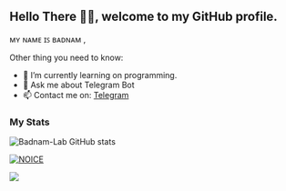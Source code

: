 ## Hello There 👋🏻, welcome to my GitHub profile.

ᴍʏ ɴᴀᴍᴇ ɪꜱ ʙᴀᴅɴᴀᴍ , 

Other thing you need to know:

- 🌱 I’m currently learning on programming.
- 💬 Ask me about Telegram Bot
- 📫 Contact me on: [Telegram](https://t.me/Its_Brutal_xD)

### My Stats
![Badnam-Lab GitHub stats](https://github-readme-stats.vercel.app/api?username=levina-lab&show_icons=true&theme=radical)

[![NOICE](https://github-readme-stats.vercel.app/api/top-langs/?username=levina-lab&layout=compact&theme=midnight-purple&hide=Css)](https://github.com/Badnam-xD)

![](https://visitor-badge.laobi.icu/badge?page_id=levina-lab)


